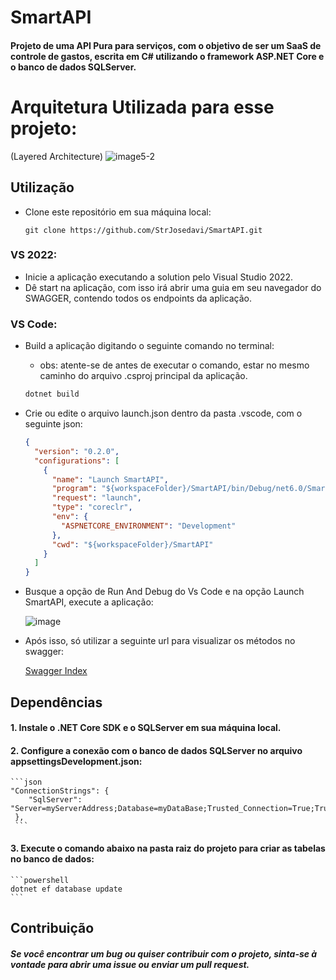 # SmartAPI
#### Projeto de uma API Pura para serviços, com o objetivo de ser um SaaS de controle de gastos, escrita em C# utilizando o framework ASP.NET Core e o banco de dados SQLServer.

# Arquitetura Utilizada para esse projeto:

(Layered Architecture)
![image5-2](https://github.com/StrJosedavi/SmartAPI/assets/97465437/0cd1185d-fa74-4afc-8a5e-e13fc3c52e0c)

## Utilização

- Clone este repositório em sua máquina local:
    
    ```gitbash
    git clone https://github.com/StrJosedavi/SmartAPI.git
    ```

### VS 2022:

- Inicie a aplicação executando a solution pelo Visual Studio 2022.
- Dê start na aplicação, com isso irá abrir uma guia em seu navegador do SWAGGER, contendo todos os endpoints da aplicação.

### VS Code:

- Build a aplicação digitando o seguinte comando no terminal:
    - obs: atente-se de antes de executar o comando, estar no mesmo caminho do arquivo .csproj principal da aplicação.

    ```powershell
    dotnet build
    ```

- Crie ou edite o arquivo launch.json dentro da pasta .vscode, com o seguinte json:

    ```json
    {
      "version": "0.2.0",
      "configurations": [
        {
          "name": "Launch SmartAPI",
          "program": "${workspaceFolder}/SmartAPI/bin/Debug/net6.0/SmartAPI.dll",
          "request": "launch",
          "type": "coreclr",
          "env": {
            "ASPNETCORE_ENVIRONMENT": "Development"
          },
          "cwd": "${workspaceFolder}/SmartAPI"
        }
      ]
    }
    ```

- Busque a opção de Run And Debug do Vs Code e na opção Launch SmartAPI, execute a aplicação:

    ![image](https://github.com/StrJosedavi/SmartAPI/assets/97465437/71c25a6c-a57a-4c9c-b961-93dc22f04cbe)

- Após isso, só utilizar a seguinte url para visualizar os métodos no swagger:

    [Swagger Index](https://localhost:7218/swagger/index.html)

## Dependências

#### 1. Instale o .NET Core SDK e o SQLServer em sua máquina local.

#### 2. Configure a conexão com o banco de dados SQLServer no arquivo appsettingsDevelopment.json:

    ```json
    "ConnectionStrings": {
        "SqlServer": "Server=myServerAddress;Database=myDataBase;Trusted_Connection=True;TrustServerCertificate=True;"
     },
     ```
 
#### 3. Execute o comando abaixo na pasta raiz do projeto para criar as tabelas no banco de dados:

    ```powershell
    dotnet ef database update
    ```

## Contribuição
##### Se você encontrar um bug ou quiser contribuir com o projeto, sinta-se à vontade para abrir uma issue ou enviar um pull request.
